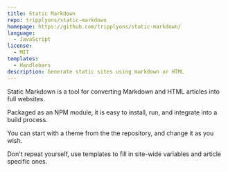 ```yaml
---
title: Static Markdown
repo: tripplyons/static-markdown
homepage: https://github.com/tripplyons/static-markdown/
language:
  - JavaScript
license:
  - MIT
templates:
  - Handlebars
description: Generate static sites using markdown or HTML
---
```


Static Markdown is a tool for converting Markdown and HTML articles into full websites.

Packaged as an NPM module, it is easy to install, run, and integrate into a build process.

You can start with a theme from the the repository, and change it as you wish.

Don't repeat yourself, use templates to fill in site-wide variables and article specific ones.
